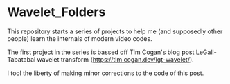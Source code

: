 # Wavelet_Folders
This repository starts a series of projects to help me (and supposedly other people) learn the internals of modern video codes.

The first project in the series is bassed off Tim Cogan's blog post  LeGall-Tabatabai wavelet transform (https://tim.cogan.dev/lgt-wavelet/).

I tool the liberty of making minor corrections to the code of this post.

